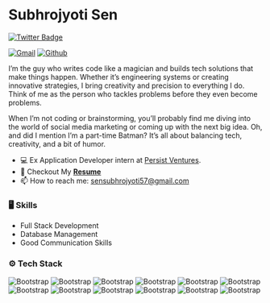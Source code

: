 # Subhrojyoti Sen

[![Twitter Badge](https://img.shields.io/badge/-Twitter-1da1f2?labelColor=1da1f2&logo=twitter&logoColor=white&link=https://twitter.com/its_subhro)](https://twitter.com/its_subhro)

[![Gmail](https://img.shields.io/badge/-Gmail-c14438?style=flat&logo=Gmail&logoColor=white)](mailto:sensubhrojyoti57@gmail.com)
[![Github](https://img.shields.io/github/followers/its-subhro?label=Follow&style=social)](https://github.com/its-subhro)

I’m the guy who writes code like a magician and builds tech solutions that make things happen. Whether it’s engineering systems or creating innovative strategies, I bring creativity and precision to everything I do. Think of me as the person who tackles problems before they even become problems.

When I’m not coding or brainstorming, you’ll probably find me diving into the world of social media marketing or coming up with the next big idea. Oh, and did I mention I’m a part-time Batman? It’s all about balancing tech, creativity, and a bit of humor.

- 💻 Ex Application Developer intern at [Persist Ventures](https://persistventures.com/).
- 📜 Checkout My [**Resume**](https://drive.google.com/uc?export=download&id=1pUSkz1LSkOHR2-kU7R03zq3P2KJOyQEW)
- 📫 How to reach me: sensubhrojyoti57@gmail.com


### 🖥 Skills

- Full Stack Development
- Database Management
- Good Communication Skills
### ⚙️ Tech Stack

![Bootstrap](https://img.shields.io/badge/-Flutter-05122A?style=flat-square&logo=Flutter&color=353535) ![Bootstrap](https://img.shields.io/badge/-JQuery-05122A?style=flat-square&logo=JQuery&color=353535) ![Bootstrap](https://img.shields.io/badge/-Git-05122A?style=flat-square&logo=Git&color=353535) ![Bootstrap](https://img.shields.io/badge/-Axios-05122A?style=flat-square&logo=Axios&color=353535) ![Bootstrap](https://img.shields.io/badge/-EJS-05122A?style=flat-square&logo=EJS&color=353535) ![Bootstrap](https://img.shields.io/badge/-React-05122A?style=flat-square&logo=React&color=353535) ![Bootstrap](https://img.shields.io/badge/-Firebase-05122A?style=flat-square&logo=Firebase&color=353535) ![Bootstrap](https://img.shields.io/badge/-Node.js-05122A?style=flat-square&logo=Node.js&color=353535) ![Bootstrap](https://img.shields.io/badge/-Django-05122A?style=flat-square&logo=Django&color=353535) ![Bootstrap](https://img.shields.io/badge/-Express-05122A?style=flat-square&logo=Express&color=353535) ![Bootstrap](https://img.shields.io/badge/-Python-05122A?style=flat-square&logo=Python&color=353535) ![Bootstrap](https://img.shields.io/badge/-Vite-05122A?style=flat-square&logo=Vite&color=353535)

